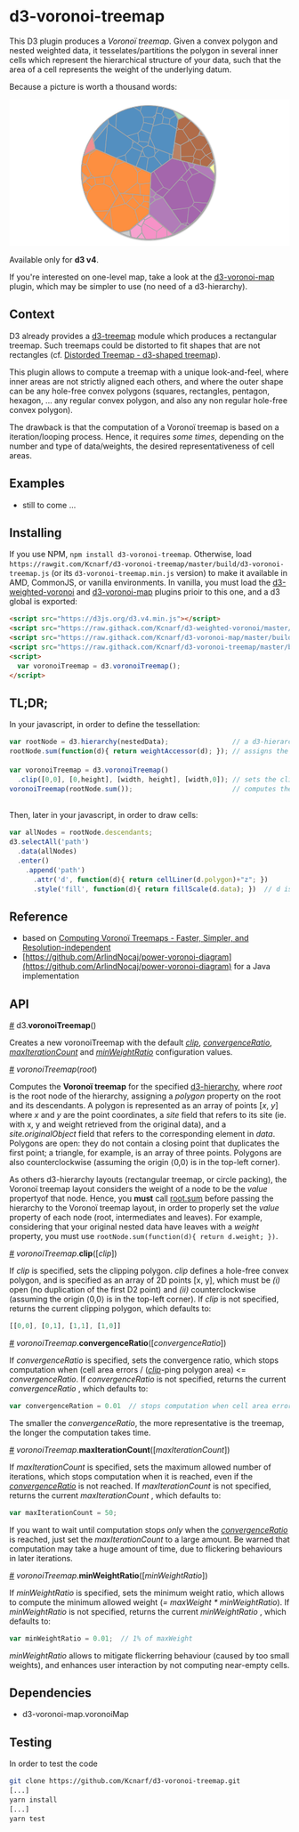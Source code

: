 # d3-voronoi-treemap
This D3 plugin produces a *Voronoï treemap*. Given a convex polygon and nested weighted data, it tesselates/partitions the polygon in several inner cells which represent the hierarchical structure of your data, such that the area of a cell represents the weight of the underlying datum.

Because a picture is worth a thousand words:

![sample](./img/sample.png)

Available only for **d3 v4**.

If you're interested on one-level map, take a look at the [d3-voronoi-map](https://github.com/Kcnarf/d3-voronoi-map) plugin, which may be simpler to use (no need of a d3-hierarchy).

## Context
D3 already provides a [d3-treemap](https://github.com/d3/d3-hierarchy/blob/master/README.md#treemap) module which produces a rectangular treemap. Such treemaps could be distorted to fit shapes that are not rectangles (cf. [Distorded Treemap - d3-shaped treemap](http://bl.ocks.org/Kcnarf/976b2e854965eea17a7754517043b91f)).

This plugin allows to compute a treemap with a unique look-and-feel, where inner areas are not strictly aligned each others, and where the outer shape can be any hole-free convex polygons (squares, rectangles, pentagon, hexagon, ... any regular convex polygon, and also any non regular hole-free convex polygon).

The drawback is that the computation of a Voronoï treemap is based on a iteration/looping process. Hence, it requires *some times*, depending on the number and type of data/weights, the desired representativeness of cell areas.

## Examples
* still to come ...

## Installing
If you use NPM, ```npm install d3-voronoi-treemap```. Otherwise, load ```https://rawgit.com/Kcnarf/d3-voronoi-treemap/master/build/d3-voronoi-treemap.js``` (or its ```d3-voronoi-treemap.min.js``` version) to make it available in AMD, CommonJS, or vanilla environments. In vanilla, you must load the [d3-weighted-voronoi](https://github.com/Kcnarf/d3-weighted-voronoi) and [d3-voronoi-map](https://github.com/Kcnarf/d3-voronoi-map) plugins prioir to this one, and a d3 global is exported:
```html
<script src="https://d3js.org/d3.v4.min.js"></script>
<script src="https://raw.githack.com/Kcnarf/d3-weighted-voronoi/master/build/d3-weighted-voronoi.js"></script>
<script src="https://raw.githack.com/Kcnarf/d3-voronoi-map/master/build/d3-voronoi-map.js"></script>
<script src="https://raw.githack.com/Kcnarf/d3-voronoi-treemap/master/build/d3-voronoi-treemap.js"></script>
<script>
  var voronoiTreemap = d3.voronoiTreemap();
</script>
```

## TL;DR;
In your javascript, in order to define the tessellation:
```javascript
var rootNode = d3.hierarchy(nestedData);                // a d3-hierarchy of your nested data
rootNode.sum(function(d){ return weightAccessor(d); }); // assigns the adequate weight to each node of the d3-hierarchy

var voronoiTreemap = d3.voronoiTreemap()
  .clip([0,0], [0,height], [width, height], [width,0]); // sets the clipping polygon
voronoiTreemap(rootNode.sum());                         // computes the weighted Voronoi tessellation of the d3-hierarchy; assigns a 'polygon' property to each node of the hierarchy
  
```

Then, later in your javascript, in order to draw cells:
```javascript
var allNodes = rootNode.descendants;
d3.selectAll('path')
  .data(allNodes)
  .enter()
    .append('path')
      .attr('d', function(d){ return cellLiner(d.polygon)+"z"; })
      .style('fill', function(d){ return fillScale(d.data); })  // d is a node, d.data is your original data
```

## Reference
* based on [Computing Voronoï Treemaps - Faster, Simpler, and Resolution-independent ](https://www.uni-konstanz.de/mmsp/pubsys/publishedFiles/NoBr12a.pdf)
* [https://github.com/ArlindNocaj/power-voronoi-diagram](https://github.com/ArlindNocaj/power-voronoi-diagram) for a Java implementation

## API
<a name="voronoiTreemap" href="#voronoiTreemap">#</a> d3.<b>voronoiTreemap</b>()

Creates a new voronoiTreemap with the default [*clip*](#voronoiTreemap_clip), [*convergenceRatio*](#voronoiTreemap_convergenceRatio), [*maxIterationCount*](#voronoiTreemap_maxIterationCount) and [*minWeightRatio*](#voronoiTreemap_minWeightRatio) configuration values.

<a name="_voronoiTreemap" href="#_voronoiTreemap">#</a> <i>voronoiTreemap</i>(<i>root</i>)

Computes the **Voronoï treemap** for the specified [d3-hierarchy](https://github.com/d3/d3-hierarchy#hierarchy), where *root* is the root node of the hierarchy, assigning a *polygon* property on the root and its descendants. A polygon is represented as an array of points \[*x*, *y*\] where *x* and *y* are the point coordinates, a *site* field that refers to its site (ie. with x, y and weight retrieved from the original data), and a *site.originalObject* field that refers to the corresponding element in *data*. Polygons are open: they do not contain a closing point that duplicates the first point; a triangle, for example, is an array of three points. Polygons are also counterclockwise (assuming the origin ⟨0,0⟩ is in the top-left corner).

As others d3-hierarchy layouts (rectangular treemap, or circle packing), the Voronoï treemap layout considers the weight of a node to be the *value* propertyof that node. Hence, you **must** call [root.sum](https://github.com/d3/d3-hierarchy#node_sum) before passing the hierarchy to the Voronoï treemap layout, in order to properly set the _value_ property of each node (root, intermediates and leaves). For example, considering that your original nested data have leaves with a *weight* property, you must use ```rootNode.sum(function(d){ return d.weight; })```.

<a name="voronoiTreemap_clip" href="#voronoiTreemap_clip">#</a> <i>voronoiTreemap</i>.<b>clip</b>([<i>clip</i>])

If *clip* is specified, sets the clipping polygon. *clip* defines a hole-free convex polygon, and is specified as an array of 2D points \[x, y\], which must be *(i)* open (no duplication of the first D2 point) and *(ii)* counterclockwise (assuming the origin ⟨0,0⟩ is in the top-left corner). If *clip* is not specified, returns the current clipping polygon, which defaults to:

```js
[[0,0], [0,1], [1,1], [1,0]]
```

<a name="voronoiTreemap_convergenceRatio" href="#voronoiTreemap_convergenceRatio">#</a> <i>voronoiTreemap</i>.<b>convergenceRatio</b>([<i>convergenceRatio</i>])

If *convergenceRatio* is specified, sets the convergence ratio, which stops computation when (cell area errors / ([*clip*](#voronoiTreemap_clip)-ping polygon area) <= *convergenceRatio*. If *convergenceRatio* is not specified, returns the current *convergenceRatio* , which defaults to:

```js
var convergenceRation = 0.01  // stops computation when cell area error <= 1% clipping polygon's area
```

The smaller the *convergenceRatio*, the more representative is the treemap, the longer the computation takes time. 

<a name="voronoiTreemap_maxIterationCount" href="#voronoiTreemap_maxIterationCount">#</a> <i>voronoiTreemap</i>.<b>maxIterationCount</b>([<i>maxIterationCount</i>])

If *maxIterationCount* is specified, sets the maximum allowed number of iterations, which stops computation when it is reached, even if the [*convergenceRatio*](#voronoiTreemap_convergenceRatio) is not reached. If *maxIterationCount* is not specified, returns the current *maxIterationCount* , which defaults to:

```js
var maxIterationCount = 50;
```

If you want to wait until computation stops _only_ when the [*convergenceRatio*](#voronoiTreemap_convergenceRatio) is reached, just set the *maxIterationCount* to a large amount. Be warned that computation may take a huge amount of time, due to flickering behaviours in later iterations.

<a name="voronoiTreemap_minWeightRatio" href="#voronoiTreemap_minWeightRatio">#</a> <i>voronoiTreemap</i>.<b>minWeightRatio</b>([<i>minWeightRatio</i>])

If *minWeightRatio* is specified, sets the minimum weight ratio, which allows to compute the minimum allowed weight (_= maxWeight * minWeightRatio_). If *minWeightRatio* is not specified, returns the current *minWeightRatio* , which defaults to:

```js
var minWeightRatio = 0.01;  // 1% of maxWeight
```

*minWeightRatio* allows to mitigate flickerring behaviour (caused by too small weights), and enhances user interaction by not computing near-empty cells.

## Dependencies
 * d3-voronoi-map.voronoiMap

## Testing
In order to test the code

```sh
git clone https://github.com/Kcnarf/d3-voronoi-treemap.git
[...]
yarn install
[...]
yarn test
```

